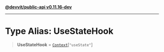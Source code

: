 [**@devvit/public-api v0.11.16-dev**](../README.md)

---

# Type Alias: UseStateHook

> **UseStateHook** = [`Context`](Context.md)\[`"useState"`\]
